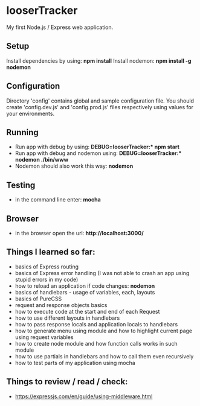 # looserTracker

My first Node.js / Express web application.

Setup
----------
Install dependencies by using: **npm install**
Install nodemon: **npm install -g nodemon**

Configuration
----------
Directory 'config' contains global and sample configuration file. You should create
'config.dev.js' and 'config.prod.js' files respectively using values for your environments.

Running
----------
+ Run app with debug by using: **DEBUG=looserTracker:\* npm start**
+ Run app with debug and nodemon using: **DEBUG=looserTracker:\* nodemon ./bin/www**
+ Nodemon should also work this way: **nodemon**

Testing
----------
+ in the command line enter: **mocha**

Browser
----------
+ in the browser open the url: **http://localhost:3000/**


Things I learned so far:
----------
+ basics of Express routing
+ basics of Express error handling (I was not able to crash an app using stupid errors in my code)
+ how to reload an application if code changes: **nodemon**
+ basics of handlebars - usage of variables, each, layouts
+ basics of PureCSS
+ request and response objects basics
+ how to execute code at the start and end of each Request
+ how to use different layouts in handlebars
+ how to pass response locals and application locals to handlebars
+ how to generate menu using module and how to highlight current page using request variables
+ how to create node module and how function calls works in such module
+ how to use partials in handlebars and how to call them even recursively
+ how to test parts of my application using mocha

Things to review / read / check:
----------
+ https://expressjs.com/en/guide/using-middleware.html
